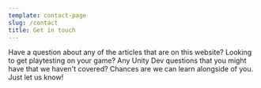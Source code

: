 ```yaml
---
template: contact-page
slug: /contact
title: Get in touch
---
```

Have a question about any of the articles that are on this website? Looking to get playtesting on your game? Any Unity Dev questions that you might have that we haven't covered? Chances are we can learn alongside of you. Just let us know!
